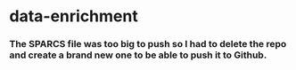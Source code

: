 # data-enrichment

### The SPARCS file was too big to push so I had to delete the repo and create a brand new one to be able to push it to Github. 